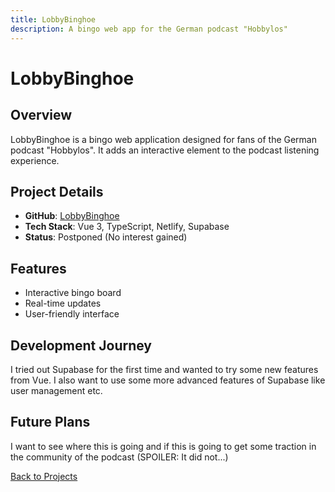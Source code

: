 ```yaml
---
title: LobbyBinghoe
description: A bingo web app for the German podcast "Hobbylos"
---
```


# LobbyBinghoe

## Overview
LobbyBinghoe is a bingo web application designed for fans of the German podcast "Hobbylos". It adds an interactive element to the podcast listening experience.

## Project Details
- **GitHub**: [LobbyBinghoe](https://github.com/PhyberApex/LobbyBinghoe)
- **Tech Stack**: Vue 3, TypeScript, Netlify, Supabase
- **Status**: Postponed (No interest gained)

## Features
- Interactive bingo board
- Real-time updates
- User-friendly interface

## Development Journey
I tried out Supabase for the first time and wanted to try some new features from Vue. I also want to use some more advanced features of Supabase like user management etc.

## Future Plans
I want to see where this is going and if this is going to get some traction in the community of the podcast (SPOILER: It did not...)

[Back to Projects](./)
